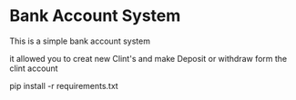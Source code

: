 # Bank Account System

This is a simple bank account system

it allowed you to creat new Clint's and make Deposit or withdraw form the clint account


pip install -r requirements.txt
